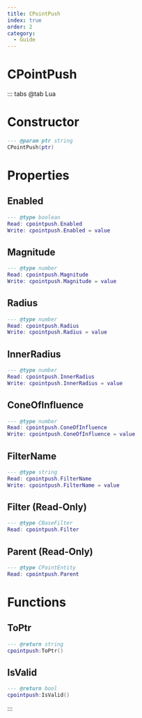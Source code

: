 ```yaml
---
title: CPointPush
index: true
order: 2
category:
  - Guide
---
```


# CPointPush

::: tabs
@tab Lua
# Constructor
```lua
--- @param ptr string
CPointPush(ptr)
```
# Properties
## Enabled 
```lua
--- @type boolean
Read: cpointpush.Enabled
Write: cpointpush.Enabled = value
```
## Magnitude 
```lua
--- @type number
Read: cpointpush.Magnitude
Write: cpointpush.Magnitude = value
```
## Radius 
```lua
--- @type number
Read: cpointpush.Radius
Write: cpointpush.Radius = value
```
## InnerRadius 
```lua
--- @type number
Read: cpointpush.InnerRadius
Write: cpointpush.InnerRadius = value
```
## ConeOfInfluence 
```lua
--- @type number
Read: cpointpush.ConeOfInfluence
Write: cpointpush.ConeOfInfluence = value
```
## FilterName 
```lua
--- @type string
Read: cpointpush.FilterName
Write: cpointpush.FilterName = value
```
## Filter (Read-Only)
```lua
--- @type CBaseFilter
Read: cpointpush.Filter
```
## Parent (Read-Only)
```lua
--- @type CPointEntity
Read: cpointpush.Parent
```
# Functions
## ToPtr
```lua
--- @return string
cpointpush:ToPtr()
```
## IsValid
```lua
--- @return bool
cpointpush:IsValid()
```

:::